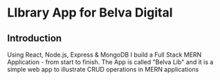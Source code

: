 # LIbrary App for Belva Digital

## Introduction

Using React, Node.js, Express & MongoDB I build a Full Stack MERN Application - from start to finish. The App is called "Belva Lib" and it is a simple web app to illustrate CRUD operations in MERN applications 

